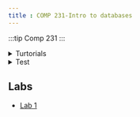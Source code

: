 ```yaml
---
title : COMP 231-Intro to databases
---
```

:::tip Comp 231
:::



<details>
<summary>Turtorials </summary>

- [tutorial 4](https://drive.google.com/file/d/1izoM8ZqBHopESUyRcnttNwrPnEb7HgDW/view?usp=drive_link)
- [tutorial 2](https://drive.google.com/file/d/1LgzQd0hToUTlqTWPESLnOQKKJRXZem20/view?usp=drive_link)
</details>


<details>
<summary>Test </summary>

- [Test 1 2022/23](https://drive.google.com/file/d/1cYhnXRCYJe_MBzbe3rcGKAUTyEgtqAlh/view?usp=sharing)
- [Test 1 2022](https://drive.google.com/file/d/1MaiEkfRGJX942cXZjVh9_nFklwdPUnzw/view?usp=sharing)
- [Test 1 2021](https://drive.google.com/file/d/1lVcDURlqs7n82ew6rCKy2Mgjiw9mT7op/view?usp=drive_link)
</details>


## Labs
- [Lab 1](https://drive.google.com/file/d/1j0VPxEDcafV5K26H0qD7ESetggAePMQw/view?usp=drive_link)